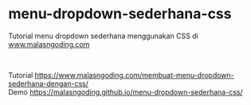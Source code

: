# menu-dropdown-sederhana-css
Tutorial menu dropdown sederhana menggunakan CSS di www.malasngoding.com 

<br/>

Tutorial https://www.malasngoding.com/membuat-menu-dropdown-sederhana-dengan-css/
<br/>
Demo https://malasngoding.github.io/menu-dropdown-sederhana-css/
